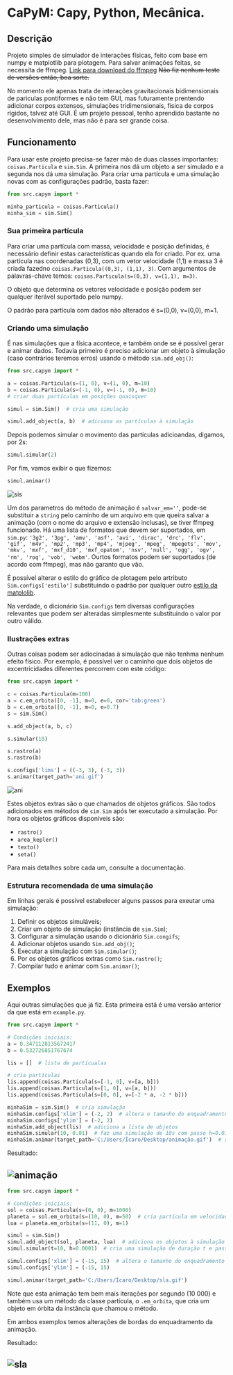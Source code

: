# CaPyM: Capy, Python, Mecânica.

## Descrição
Projeto simples de simulador de interações físicas, feito com base em numpy e matplotlib para plotagem. Para salvar animações feitas, se necessita de ffmpeg. [Link para download do ffmpeg](https://www.ffmpeg.org/) ~~Não fiz nenhum teste de versões então, boa sorte.~~

No momento ele apenas trata de interações gravitacionais bidimensionais de pariculas pontiformes e não tem GUI, mas futuramente prentendo adicionar corpos extensos, simulações tridimensionais, física de corpos rígidos, talvez até GUI. É um projeto pessoal, tenho aprendido bastante no desenvolvimento dele, mas não é para ser grande coisa.

## Funcionamento
Para usar este projeto precisa-se fazer mão de duas classes importantes: `coisas.Particula` e `sim.Sim`. A primeira nos dá um objeto a ser simulado e a segunda nos dá uma simulação. Para criar uma partícula e uma simulação novas com as configurações padrão, basta fazer:
```python
from src.capym import *

minha_particula = coisas.Particula()
minha_sim = sim.Sim()
```
### Sua primeira partícula
Para criar uma partícula com massa, velocidade e posição definidas, é necessário definir estas características quando ela for criado. Por ex. uma partícula nas coordenadas (0,3), com um vetor velocidade (1,1) e massa 3 é criada fazedno `coisas.Particula((0,3), (1,1), 3)`. Com argumentos de palavras-chave temos:
`coisas.Particula(s=(0,3), v=(1,1), m=3)`.

O objeto que determina os vetores velocidade e posição podem ser qualquer iterável suportado pelo numpy.

O padrão para partícula com dados não alterados é s=(0,0), v=(0,0), m=1.

### Criando uma simulação
É nas simulações que a física acontece, e também onde se é possível gerar e animar dados. Todavia primeiro é preciso adicionar um objeto à simulação (caso contrários teremos erros) usando o método `sim.add_obj()`:

```python
from src.capym import *

a = coisas.Particula(s=(1, 0), v=(1, 0), m=10)
b = coisas.Particula(s=(-1, 0), v=(-1, 0), m=10)
# criar duas partículas em posições quaisquer

simul = sim.Sim()  # cria uma simulação

simul.add_object(a, b)  # adiciona as partículas à simulação
```
Depois podemos simular o movimento das partículas adicioandas, digamos, por 2s:
```python
simul.simular(2)
```
Por fim, vamos exibir o que fizemos:
```python
simul.animar()
```

![sis](https://user-images.githubusercontent.com/54824248/117578154-52407780-b0c3-11eb-83c5-2b106a286364.gif)

Um dos parametros do método de animação é `salvar_em=''`, pode-se substituir a `string` pelo caminho de um arquivo em que queira salvar a animação (com o nome do arquivo e extensão inclusas), se tiver ffmpeg funcionado. Há uma lista de formatos que devem ser suportados, em `sim.py`: `'3g2', '3pg', 'amv', 'asf', 'avi', 'dirac', 'drc', 'flv', 'gif', 'm4v', 'mp2', 'mp3', 'mp4', 'mjpeg', 'mpeg', 'mpegets', 'mov', 'mkv', 'mxf', 'mxf_d10', 'mxf_opatom', 'nsv', 'null', 'ogg', 'ogv', 'rm', 'roq', 'vob', 'webm'`. Ourtos formatos podem ser suportados (de acordo com ffmpeg), mas não garanto que vão.

É possível alterar o estilo do gráfico de plotagem pelo artributo `Sim.configs['estilo']` substituindo o padrão por qualquer outro [estilo da matplolib](https://matplotlib.org/stable/gallery/style_sheets/style_sheets_reference.html).

Na verdade, o dicionário `Sim.configs` tem diversas configurações relevantes que podem ser alteradas simplesmente substituindo o valor por outro válido.

### Ilustrações extras
Outras coisas podem ser adiocinadas à simulação que não tenhma nenhum efeito físico. Por exemplo, é possível ver o caminho que dois objetos de excentricidades diferentes percorrem com este código:

```python
from src.capym import *

c = coisas.Particula(m=100)
a = c.em_orbita([0, -1], m=0, e=0, cor='tab:green')
b = c.em_orbita([0, -1], m=0, e=0.7)
s = sim.Sim()

s.add_object(a, b, c)

s.simular(10)

s.rastro(a)
s.rastro(b)

s.configs['lims'] = ((-3, 3), (-3, 3))
s.animar(target_path='ani.gif')
```

![ani](https://user-images.githubusercontent.com/54824248/120056650-13dc0f80-c014-11eb-81f2-7075222cb400.gif)

Estes objetos extras são o que chamados de objetos gráficos. São todos adicionados em métodos de `sim.Sim` após ter executado a simulação. Por hora os objetos gráficos disponíveis são:

- `rastro()`
- `area_kepler()`
- `texto()`
- `seta()`

Para mais detalhes sobre cada um, consulte a documentação.

### Estrutura recomendada de uma simulação
Em linhas gerais é possível estabelecer alguns passos para exeutar uma simulação:

1. Definir os objetos simuláveis;
2. Criar um objeto de simulação (instância de `sim.Sim`);
3. Configurar a simulação usando o dicionário `Sim.congifs`;
4. Adicionar objetos usando `Sim.add_obj()`;
5. Executar a simulação com `Sim.simular()`;
6. Por os objetos gráficos extras como `Sim.rastro()`;
7. Compilar tudo e animar com `Sim.animar()`; 

## Exemplos
Aqui outras simulações que já fiz. Esta primeira está é uma versão anterior da que está em `example.py`.

```python
from src.capym import *

# Condições iniciais:
a = 0.3471128135672417
b = 0.532726851767674

lis = []  # lista de partícualas

# cria partículas
lis.append(coisas.Particula(s=[-1, 0], v=[a, b]))
lis.append(coisas.Particula(s=[1, 0], v=[a, b]))
lis.append(coisas.Particula(s=[0, 0], v=[-2 * a, -2 * b]))

minhaSim = sim.Sim()  # cria simulação
minhaSim.configs['xlim'] = (-2, 2)  # altera o tamanho do enquadramento da simulação
minhaSim.configs['ylim'] = (-2, 2)
minhaSim.add_object(lis)  # adiciona a lista de objetos
minhaSim.simular(10, 0.01)  # faz uma simulação de 10s com passo h=0.01s
minhaSim.animar(target_path='C:/Users/Ícaro/Desktop/animação.gif')  # salva a animação num diretório específico

```

Resultado:

![animação](https://user-images.githubusercontent.com/54824248/117578528-2cb46d80-b0c5-11eb-8134-7cece530f3ad.gif)
---

```python
from src.capym import *

# Condições iniciais:
sol = coisas.Particula(s=(0, 0), m=1000)
planeta = sol.em_orbita(s=(10, 0), m=50)  # cria partícula em velocidade orbital na posição especificada
lua = planeta.em_orbita(s=(11, 0), m=1)

simul = sim.Sim()
simul.add_object(sol, planeta, lua)  # adiciona os objetos à simulação
simul.simular(t=10, h=0.0001)  # cria uma simulação de duração t e passo h

simul.configs['xlim'] = (-15, 15)  # altera o tamanho do enquadramento da animação
simul.configs['ylim'] = (-15, 15)

simul.animar(target_path='C:/Users/Ícaro/Desktop/sla.gif')
```

Note que esta animação tem bem mais iterações por segundo (10 000) e também usa um método da classe partícula, o `.em_orbita`, que cria um objeto em órbita da instância que chamou o método.

Em ambos exemplos temos alterações de bordas do enquadramento da animação.

Resultado:

![sla](https://user-images.githubusercontent.com/54824248/117578722-0fcc6a00-b0c6-11eb-95f0-764fef71c11c.gif)
---
